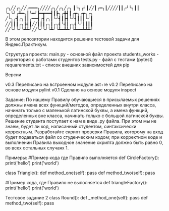 ╭╮╱╱╭╮╱╱╭━━━╮╱╱╱╱╭╮╱╭╮╱╭╮
┃╰╮╭╯┃╱╱┃╭━╮┃╱╱╱╱┃┃╭╯╰╮┃┃
╰╮╰╯╭┻━╮┃╰━╯┣━┳━━┫┃┣╮╭╋┫┃╭┳╮╭┳╮╭╮
╱╰╮╭┫╭╮┃┃╭━━┫╭┫╭╮┃╰╯┫┃┣┫╰╯┫┃┃┃╰╯┃
╱╱┃┃┃╭╮┣┫┃╱╱┃┃┃╭╮┃╭╮┫╰┫┃╭╮┫╰╯┃┃┃┃
╱╱╰╯╰╯╰┻┻╯╱╱╰╯╰╯╰┻╯╰┻━┻┻╯╰┻━━┻┻┻╯

В этом репозитории находится решение тестовой задачи для Яндекс.Практикум.

Структура проекта:
main.py - основной файл проекта
students_works - директория с работами студентов
tests.py - файл с тестами (pytest)
requarements.txt - список внешних зависимостей для pip

Версии

v0.3 Переписано на встроенном модуле ast+re
v0.2 Переписано на основе модуля pylint
v0.1 Сделано на основе модуля inspect

Задание:
По нашему Правилу обучающиеся в присылаемых решениях должны имена всех
функций/методов, определенных внутри класса, начинать только с маленькой
латинской буквы, а имена функций, определенных вне класса, начинать только с
большой латинской буквы. Решение студента поступает к нам в виде .py файла.
При этом мы не знаем, будет ли код, написанный студентом, синтаксически
корректным. Разработайте скрипт проверки Правила, которому на вход будет
подаваться файл со студенческим кодом; при корректном коде и выполнении
Правила выходное значение скрипта должно быть равно 0, во всех остальных
случаях 1.

Примеры:
#Пример кода где Правило выполняется
def CircleFactory():
print('hello')
print('world')

class Triangle():
def method_one(self):
pass
def method_two(self):
pass

#Пример кода, где Правило не выполняется
def triangleFactory():
print('hello')
print('world')

Тестовое задание 2
class Round():
def _method_one(self):
pass
def method_two(self):
pass